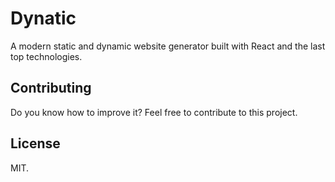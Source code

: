# Dynatic

A modern static and dynamic website generator built with React and the last top 
technologies.

## Contributing

Do you know how to improve it? Feel free to contribute to this project.

## License

MIT.
